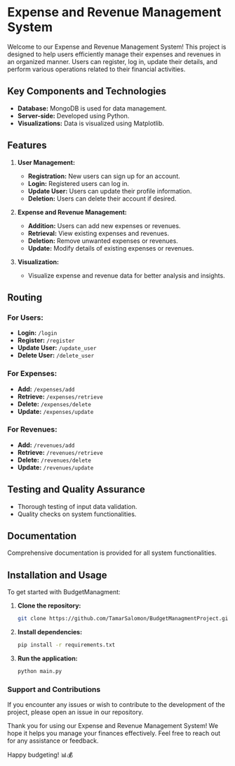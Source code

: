 # Expense and Revenue Management System

Welcome to our Expense and Revenue Management System! This project is designed to help users efficiently manage their expenses and revenues in an organized manner. Users can register, log in, update their details, and perform various operations related to their financial activities.

## Key Components and Technologies

- **Database:** MongoDB is used for data management.
- **Server-side:** Developed using Python.
- **Visualizations:** Data is visualized using Matplotlib.

## Features

1. **User Management:**
   - **Registration:** New users can sign up for an account.
   - **Login:** Registered users can log in.
   - **Update User:** Users can update their profile information.
   - **Deletion:** Users can delete their account if desired.

2. **Expense and Revenue Management:**
   - **Addition:** Users can add new expenses or revenues.
   - **Retrieval:** View existing expenses and revenues.
   - **Deletion:** Remove unwanted expenses or revenues.
   - **Update:** Modify details of existing expenses or revenues.

3. **Visualization:**
   - Visualize expense and revenue data for better analysis and insights.

## Routing

### For Users:
  - **Login:** `/login`
  - **Register:** `/register`
  - **Update User:** `/update_user`
  - **Delete User:** `/delete_user`

### For Expenses:
  - **Add:** `/expenses/add`
  - **Retrieve:** `/expenses/retrieve`
  - **Delete:** `/expenses/delete`
  - **Update:** `/expenses/update`

### For Revenues:
  - **Add:** `/revenues/add`
  - **Retrieve:** `/revenues/retrieve`
  - **Delete:** `/revenues/delete`
  - **Update:** `/revenues/update`

## Testing and Quality Assurance

- Thorough testing of input data validation.
- Quality checks on system functionalities.

## Documentation

Comprehensive documentation is provided for all system functionalities.

## Installation and Usage

To get started with BudgetManagment:

1. **Clone the repository:**
   ```sh
   git clone https://github.com/TamarSalomon/BudgetManagmentProject.git

2. **Install dependencies:**
   ```sh
   pip install -r requirements.txt


3. **Run the application:**
   ```sh
   python main.py


### Support and Contributions
  If you encounter any issues or wish to contribute to the development of the project, please open an issue in our repository.

  Thank you for using our Expense and Revenue Management System! We hope it helps you manage your finances effectively. Feel free to reach out for any assistance or feedback.

  Happy budgeting! 📊💰



